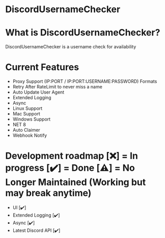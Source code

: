 # DiscordUsernameChecker

# What is DiscordUsernameChecker?
DiscordUsernameChecker is a username check for availability

# Current Features
- Proxy Support (IP:PORT / IP:PORT:USERNAME:PASSWORD) Formats
- Retry After RateLimit to never miss a name
- Auto Update User Agent
- Extended Logging
- Async
- Linux Support
- Mac Support
- Windows Support
- NET 8
- Auto Claimer
- Webhook Notify

# Development roadmap [❌] = In progress [✔️] = Done [⚠️] = No Longer Maintained (Working but may break anytime)
- UI [✔️]
- Extended Logging [✔️]
- Async [✔️]
- Latest Discord API [✔️]
